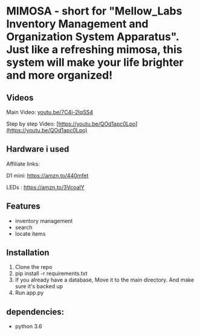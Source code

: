 # MIMOSA - short for "Mellow_Labs Inventory Management and Organization System Apparatus". Just like a refreshing mimosa, this system will make your life brighter and more organized!

## Videos

Main Video:
[youtu.be/7C4i-2IqSS4](https://youtu.be/7C4i-2IqSS4)

Step by step Video:
[https://youtu.be/QOd1apc0Lpo](https://youtu.be/QOd1apc0Lpo)

## Hardware i used

Affiliate links:

D1 mini: https://amzn.to/440mfet

LEDs : https://amzn.to/3VcoaIY

## Features

- inventory management
- search
- locate items

## Installation

1. Clone the repo
2. pip install -r requirements.txt
3. If you already have a database, Move it to the main directory. And make sure it's backed up
4. Run app.py

## dependencies:

- python 3.6
